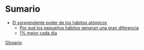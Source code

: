 # Sumario

- [El sorprendente poder de los hábitos atómicos]()
    - [Por qué los pequeños hábitos generan una gran diferencia](./Capitulo-1/Por-que-los-pequenos-habitos-generan-una-gran-diferencia.md)
    - [1% mejor cada día](./Capitulo-1/1-mejor-cada-dia.md)

[Glosario](./Glosario/Glosario.md)
